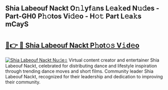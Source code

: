 ## Shia Labeouf Nackt O𝚗𝚕yf𝚊ns L𝚎a𝚔ed N𝚞𝚍es - Part-GH0 P𝚑𝚘tos Vi𝚍𝚎o - H𝚘𝚝 Part L𝚎a𝚔s mCayS

# <h2><a href="http://kf7nvwu.oniu.top/?m=Shia+Labeouf+Nackt">🔗👉 🔴 Shia Labeouf Nackt P𝚑ot𝚘𝚜 V𝚒d𝚎o</a></h2>

[![Shia Labeouf Nackt Nu𝚍e𝚜](https://i.imgur.com/0qMVB7G.gif)](http://kf7nvwu.oniu.top/?m=Shia+Labeouf+Nackt)
Virtual content creator and entertainer Shia Labeouf Nackt, celebrated for distributing dance and lifestyle inspiration through trending dance moves and short films. Community leader Shia Labeouf Nackt, recognized for their leadership and dedication to improving their community.  
